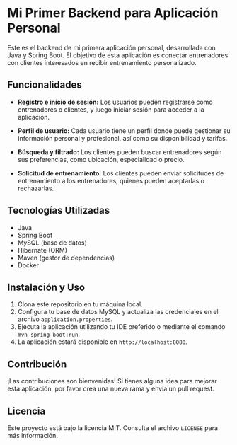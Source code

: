 # Mi Primer Backend para Aplicación Personal

Este es el backend de mi primera aplicación personal, desarrollada con Java y Spring Boot. El objetivo de esta aplicación es conectar entrenadores con clientes interesados en recibir entrenamiento personalizado.

## Funcionalidades

- **Registro e inicio de sesión:** Los usuarios pueden registrarse como entrenadores o clientes, y luego iniciar sesión para acceder a la aplicación.

- **Perfil de usuario:** Cada usuario tiene un perfil donde puede gestionar su información personal y profesional, así como su disponibilidad y tarifas.

- **Búsqueda y filtrado:** Los clientes pueden buscar entrenadores según sus preferencias, como ubicación, especialidad o precio.

- **Solicitud de entrenamiento:** Los clientes pueden enviar solicitudes de entrenamiento a los entrenadores, quienes pueden aceptarlas o rechazarlas.

## Tecnologías Utilizadas

- Java
- Spring Boot
- MySQL (base de datos)
- Hibernate (ORM)
- Maven (gestor de dependencias)
- Docker

## Instalación y Uso

1. Clona este repositorio en tu máquina local.
2. Configura tu base de datos MySQL y actualiza las credenciales en el archivo `application.properties`.
3. Ejecuta la aplicación utilizando tu IDE preferido o mediante el comando `mvn spring-boot:run`.
4. La aplicación estará disponible en `http://localhost:8080`.

## Contribución

¡Las contribuciones son bienvenidas! Si tienes alguna idea para mejorar esta aplicación, por favor crea una nueva rama y envía un pull request.

## Licencia

Este proyecto está bajo la licencia MIT. Consulta el archivo `LICENSE` para más información.
